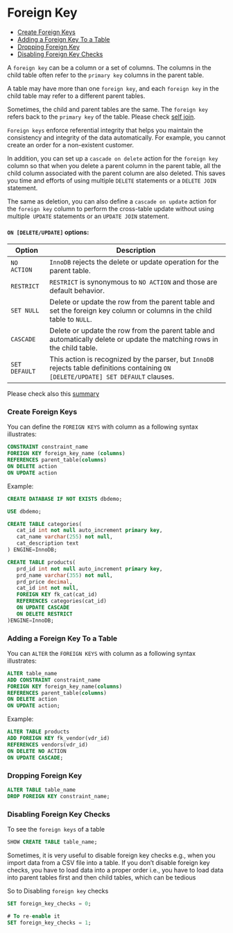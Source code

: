 # Foreign Key

* [Create Foreign Keys](#create-foreign-keys)
* [Adding a Foreign Key To a Table](#adding-a-foreign-key-to-a-table)
* [Dropping Foreign Key](#dropping-foreign-key)
* [Disabling Foreign Key Checks](#disabling-foreign-key-checks)

A `foreign key` can be a column or a set of columns. The columns in the child table often refer to the `primary key` columns in the parent table.

A table may have more than one `foreign key`, and each `foreign key` in the child table may refer to a different parent tables.

Sometimes, the child and parent tables are the same. The `foreign key` refers back to the `primary key` of the table. Please check [self join](../data-manipulation/join.md#self-join).

`Foreign keys` enforce referential integrity that helps you maintain the consistency and integrity of the data automatically. For example, you cannot create an order for a non-existent customer.

In addition, you can set up a `cascade on delete` action for the `foreign key` column so that when you delete a parent column in the parent table, all the child column associated with the parent column are also deleted. This saves you time and efforts of using multiple `DELETE` statements or a `DELETE JOIN` statement.

The same as deletion, you can also define a `cascade on update` action for the `foreign key` column to perform the cross-table update without using multiple` UPDATE` statements or an `UPDATE JOIN` statement.

#### `ON [DELETE/UPDATE]` options:

Option | Description
---|---|
`NO ACTION` | `InnoDB` rejects the delete or update operation for the parent table.
`RESTRICT` | `RESTRICT` is synonymous to `NO ACTION` and those are default behavior.
`SET NULL` | Delete or update the row from the parent table and set the foreign key column or columns in the child table to `NULL`.
`CASCADE` | Delete or update the row from the parent table and automatically delete or update the matching rows in the child table.
`SET DEFAULT` | This action is recognized by the parser, but `InnoDB` rejects table definitions containing `ON [DELETE/UPDATE] SET DEFAULT` clauses.

Please check also this [summary](../data-modeling/database-keys.md)

### Create Foreign Keys
You can define the `FOREIGN KEYS` with column as a following syntax illustrates:
```sql
CONSTRAINT constraint_name
FOREIGN KEY foreign_key_name (columns)
REFERENCES parent_table(columns)
ON DELETE action
ON UPDATE action
```
Example:
```sql
CREATE DATABASE IF NOT EXISTS dbdemo;

USE dbdemo;

CREATE TABLE categories(
   cat_id int not null auto_increment primary key,
   cat_name varchar(255) not null,
   cat_description text
) ENGINE=InnoDB;

CREATE TABLE products(
   prd_id int not null auto_increment primary key,
   prd_name varchar(355) not null,
   prd_price decimal,
   cat_id int not null,
   FOREIGN KEY fk_cat(cat_id)
   REFERENCES categories(cat_id)
   ON UPDATE CASCADE
   ON DELETE RESTRICT
)ENGINE=InnoDB;
```

### Adding a Foreign Key To a Table
You can `ALTER` the `FOREIGN KEYS` with column as a following syntax illustrates:
```sql
ALTER table_name
ADD CONSTRAINT constraint_name
FOREIGN KEY foreign_key_name(columns)
REFERENCES parent_table(columns)
ON DELETE action
ON UPDATE action;
```
Example:
```sql
ALTER TABLE products
ADD FOREIGN KEY fk_vendor(vdr_id)
REFERENCES vendors(vdr_id)
ON DELETE NO ACTION
ON UPDATE CASCADE;
```

### Dropping Foreign Key
```sql
ALTER TABLE table_name
DROP FOREIGN KEY constraint_name;
```

### Disabling Foreign Key Checks
To see the `foreign keys` of a table
```sql
SHOW CREATE TABLE table_name;
```

Sometimes, it is very useful to disable foreign key checks e.g., when you import data from a CSV file into a table. If you don’t disable foreign key checks, you have to load data into a proper order i.e., you have to load data into parent tables first and then child tables, which can be tedious

So to Disabling `foreign key` checks
```sql
SET foreign_key_checks = 0;

# To re-enable it
SET foreign_key_checks = 1;
```
